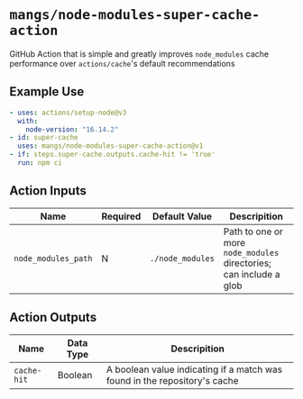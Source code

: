 # `mangs/node-modules-super-cache-action`

GitHub Action that is simple and greatly improves `node_modules` cache performance over `actions/cache`'s default recommendations

## Example Use

```yaml
- uses: actions/setup-node@v3
  with:
    node-version: "16.14.2"
- id: super-cache
  uses: mangs/node-modules-super-cache-action@v1
- if: steps.super-cache.outputs.cache-hit != 'true'
  run: npm ci
```

## Action Inputs

| Name                | Required | Default Value    | Descripition                                                       |
| ------------------- | -------- | ---------------- | ------------------------------------------------------------------ |
| `node_modules_path` | N        | `./node_modules` | Path to one or more `node_modules` directories; can include a glob |

## Action Outputs

| Name        | Data Type | Descripition                                                              |
| ----------- | --------- | ------------------------------------------------------------------------- |
| `cache-hit` | Boolean   | A boolean value indicating if a match was found in the repository's cache |
